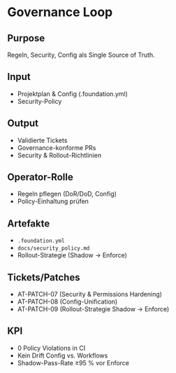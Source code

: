 # Governance Loop

## Purpose
Regeln, Security, Config als Single Source of Truth.  

## Input
- Projektplan & Config (.foundation.yml)  
- Security-Policy  

## Output
- Validierte Tickets  
- Governance-konforme PRs  
- Security & Rollout-Richtlinien  

## Operator-Rolle
- Regeln pflegen (DoR/DoD, Config)  
- Policy-Einhaltung prüfen  

## Artefakte
- `.foundation.yml`  
- `docs/security_policy.md`  
- Rollout-Strategie (Shadow → Enforce)  

## Tickets/Patches
- AT-PATCH-07 (Security & Permissions Hardening)  
- AT-PATCH-08 (Config-Unification)  
- AT-PATCH-09 (Rollout-Strategie Shadow → Enforce)  

## KPI
- 0 Policy Violations in CI  
- Kein Drift Config vs. Workflows  
- Shadow-Pass-Rate ≥95 % vor Enforce  

